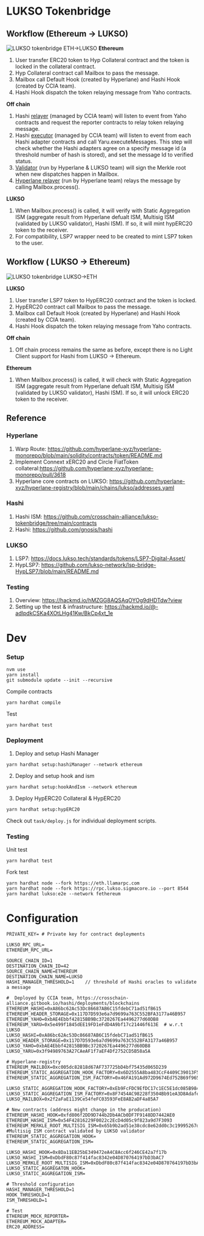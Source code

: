 # LUKSO Tokenbridge

## Workflow (Ethereum → LUKSO)

![LUKSO tokenbridge ETH->LUKSO](./static/img/ETH_LUKSO.png)
**Ethereum**

1. User transfer ERC20 token to Hyp Collateral contract and the token is locked in the collateral contract.
2. Hyp Collateral contract call Mailbox to pass the message.
3. Mailbox call Default Hook (created by Hyperlane) and Hashi Hook (created by CCIA team).
4. Hashi Hook dispatch the token relaying message from Yaho contracts.

**Off chain**

1. Hashi [relayer](https://github.com/gnosis/hashi/tree/feat/v0.2.0/packages/relayer) (managed by CCIA team) will listen to event from Yaho contracts and request the reporter contracts to relay token relaying message.
2. Hashi [executor](https://github.com/gnosis/hashi/tree/feat/v0.2.0/packages/executor) (managed by CCIA team) will listen to event from each Hashi adapter contracts and call Yaru.executeMessages. This step will check whether the Hashi adapters agree on a specify message id (a threshold number of hash is stored), and set the message Id to verified status.
3. [Validator](https://docs.hyperlane.xyz/docs/protocol/agents/validators) (run by Hyperlane & LUKSO team) will sign the Merkle root when new dispatches happen in Mailbox.
4. [Hyperlane relayer](https://docs.hyperlane.xyz/docs/protocol/agents/relayer) (run by Hyperlane team) relays the message by calling Mailbox.process().

**LUKSO**

1. When Mailbox.process() is called, it will verify with Static Aggregation ISM (aggregate result from Hyperlane defualt ISM, Multisig ISM (validated by LUKSO validator), Hashi ISM). If so, it will mint hypERC20 token to the receiver.
2. For compatibility, LSP7 wrapper need to be created to mint LSP7 token to the user.

## Workflow ( LUKSO → Ethereum)

![LUKSO tokenbridge LUKSO->ETH](./static/img/LUKSO_ETH.png)

**LUKSO**

1. User transfer LSP7 token to HypERC20 contract and the token is locked.
2. HypERC20 contract call Mailbox to pass the message.
3. Mailbox call Default Hook (created by Hyperlane) and Hashi Hook (created by CCIA team).
4. Hashi Hook dispatch the token relaying message from Yaho contracts.

**Off chain**

1. Off chain process remains the same as before, except there is no Light Client support for Hashi from LUKSO → Ethereum.

**Ethereum**

1. When Mailbox.process() is called, it will check with Static Aggregation ISM (aggregate result from Hyperlane defualt ISM, Multisig ISM (validated by LUKSO validator), Hashi ISM). If so, it will unlock ERC20 token to the receiver.

## Reference

### Hyperlane

1. Warp Route: https://github.com/hyperlane-xyz/hyperlane-monorepo/blob/main/solidity/contracts/token/README.md
2. Implement Connext xERC20 and Circle FiatToken collateral:https://github.com/hyperlane-xyz/hyperlane-monorepo/pull/3618
3. Hyperlane core contracts on LUKSO: https://github.com/hyperlane-xyz/hyperlane-registry/blob/main/chains/lukso/addresses.yaml

### Hashi

1. Hashi ISM: https://github.com/crosschain-alliance/lukso-tokenbridge/tree/main/contracts
2. Hashi: https://github.com/gnosis/hashi

### LUKSO

1. LSP7: https://docs.lukso.tech/standards/tokens/LSP7-Digital-Asset/
2. HypLSP7: https://github.com/lukso-network/lsp-bridge-HypLSP7/blob/main/README.md

### Testing

1. Overview: https://hackmd.io/hMZGG8AQSAqOYOg9dHDTdw?view
2. Setting up the test & infrastructure: https://hackmd.io/@-adIpdkCSKa4XOtLHg41Kw/BkCp4xt_1e

# Dev

### Setup

```
nvm use
yarn install
git submodule update --init --recursive
```

Compile contracts

```
yarn hardhat compile
```

Test

```
yarn hardhat test
```

### Deployment

1. Deploy and setup Hashi Manager

```
yarn hardhat setup:hashiManager --network ethereum
```

2. Deploy and setup hook and ism

```
yarn hardhat setup:hookAndIsm --network ethereum
```

3. Deploy HypERC20 Collateral & HypERC20

```
yarn hardhat setup:hypERC20
```

Check out `task/deploy.js` for individual deployment scripts.

### Testing

Unit test

```
yarn hardhat test
```

Fork test

```
yarn hardhat node --fork https://eth.llamarpc.com
yarn hardhat node --fork https://rpc.lukso.sigmacore.io --port 8544
yarn hardhat lukso:e2e --network fethereum
```

# Configuration

```
PRIVATE_KEY= # Private key for contract deployments

LUKSO_RPC_URL=
ETHEREUM_RPC_URL=

SOURCE_CHAIN_ID=1
DESTINATION_CHAIN_ID=42
SOURCE_CHAIN_NAME=ETHEREUM
DESTINATION_CHAIN_NAME=LUKSO
HASHI_MANAGER_THRESHOLD=1    // threshold of Hashi oracles to validate a message

#  Deployed by CCIA team, https://crosschain-alliance.gitbook.io/hashi/deployments/blockchains
ETHEREUM_HASHI=0xA86bc62Ac53Dc86687AB6C15fdebC71ad51fB615
ETHEREUM_HEADER_STORAGE=0x117D7D593e6a7d9699a763C552BFA3177a46B957
ETHEREUM_YAHO=0xbAE4Ebbf42815BB9Bc3720267Ea4496277d60DB8
ETHEREUM_YARU=0x5e499f1845dEE19FD1eFdD4A9bf17c21446f613E  # w.r.t LUKSO
LUKSO_HASHI=0xA86bc62Ac53Dc86687AB6C15fdebC71ad51fB615
LUKSO_HEADER_STORAGE=0x117D7D593e6a7d9699a763C552BFA3177a46B957
LUKSO_YAHO=0xbAE4Ebbf42815BB9Bc3720267Ea4496277d60DB8
LUKSO_YARU=0x3f94989763A27CAeAF1f7aEF4Df2752CD5B58a5A

# Hyperlane-registry
ETHEREUM_MAILBOX=0xc005dc82818d67AF737725bD4bf75435d065D239
ETHEREUM_STATIC_AGGREGATION_HOOK_FACTORY=0x6D2555A8ba483CcF4409C39013F5e9a3285D3C9E
ETHEREUM_STATIC_AGGREGATION_ISM_FACTORY=0x46FA191Ad972D9674Ed752B69f9659A0d7b22846

LUKSO_STATIC_AGGREGATION_HOOK_FACTORY=0xEb9FcFDC9EfDC17c1EC5E1dc085B98485da213D6
LUKSO_STATIC_AGGREGATION_ISM_FACTORY=0x8F7454AC98228f3504Bb91eA3D8Adafe6406110A
LUKSO_MAILBOX=0x2f2aFaE1139Ce54feFC03593FeE8AB2aDF4a85A7

# New contracts (address might change in the producation)
ETHEREUM_HASHI_HOOK=0xfd806f2DD9D744b2Db4ACb0DF7F9148DD7442AE0
ETHEREUM_HASHI_ISM=0x54F42816229F0022c2EcD4d05c9f823a9d7F3093
ETHEREUM_MERKLE_ROOT_MULTISIG_ISM=0x65b9b2ad51e38cdc8e62dd0c3c19995267dc177c #Multisig ISM contract validated by LUKSO validator
ETHEREUM_STATIC_AGGREGATION_HOOK=
ETHEREUM_STATIC_AGGREGATION_ISM=

LUKSO_HASHI_HOOK=0x8Da11EB25bE349472eA4C8Acc6f246CE42a7f17b
LUKSO_HASHI_ISM=0xDbdF80c87f414fac8342e04D870764197bD3bAC7
LUKSO_MERKLE_ROOT_MULTISIG_ISM=0xDbdF80c87f414fac8342e04D870764197bD3bAC7
LUKSO_STATIC_AGGREGATON_HOOK=
LUKSO_STATIC_AGGREGATION_ISM=

# Threshold configuration
HASHI_MANAGER_THRESHOLD=1
HOOK_THRESHOLD=1
ISM_THRESHOLD=1

# Test
ETHEREUM_MOCK_REPORTER=
ETHEREUM_MOCK_ADAPTER=
ERC20_ADDRESS=
```
